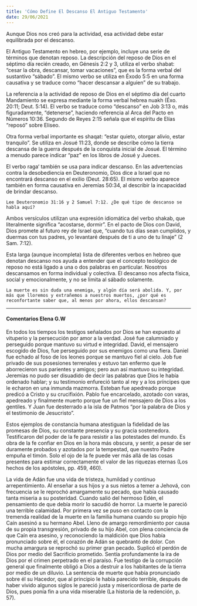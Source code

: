 ```yaml
---
title: 'Cómo Define El Descanso El Antiguo Testamento'
date: 29/06/2021
---
```


Aunque Dios nos creó para la actividad, esa actividad debe estar equilibrada por el descanso.

El Antiguo Testamento en hebreo, por ejemplo, incluye una serie de términos que denotan reposo. La descripción del reposo de Dios en el séptimo día recién creado, en Génesis 2:2 y 3, utiliza el verbo shabat: “cesar la obra, descansar, tomar vacaciones”, que es la forma verbal del sustantivo “sábado”. El mismo verbo se utiliza en Éxodo 5:5 en una forma causativa y se traduce como “hacer descansar a alguien” de su trabajo.

La referencia a la actividad de reposo de Dios en el séptimo día del cuarto Mandamiento se expresa mediante la forma verbal hebrea nuakh (Éxo. 20:11; Deut. 5:14). El verbo se traduce como “descanso” en Job 3:13 o, más figuradamente, “detenerse”, haciendo referencia al Arca del Pacto en Números 10:36. Segundo de Reyes 2:15 señala que el espíritu de Elías “reposó” sobre Eliseo.

Otra forma verbal importante es shaqat: “estar quieto, otorgar alivio, estar tranquilo”. Se utiliza en Josué 11:23, donde se describe cómo la tierra descansa de la guerra después de la conquista inicial de Josué. El término a menudo parece indicar “paz” en los libros de Josué y Jueces.

El verbo raga‘ también se usa para indicar descanso. En las advertencias contra la desobediencia en Deuteronomio, Dios dice a Israel que no encontrará descanso en el exilio (Deut. 28:65). El mismo verbo aparece también en forma causativa en Jeremías 50:34, al describir la incapacidad de brindar descanso.

`Lee Deuteronomio 31:16 y 2 Samuel 7:12. ¿De qué tipo de descanso se habla aquí?`

Ambos versículos utilizan una expresión idiomática del verbo shakab, que literalmente significa “acostarse, dormir”. En el pacto de Dios con David, Dios promete al futuro rey de Israel que, “cuando tus días sean cumplidos, y duermas con tus padres, yo levantaré después de ti a uno de tu linaje” (2 Sam. 7:12).

Esta larga (aunque incompleta) lista de diferentes verbos en hebreo que denotan descanso nos ayuda a entender que el concepto teológico de reposo no está ligado a una o dos palabras en particular. Nosotros descansamos en forma individual y colectiva. El descanso nos afecta física, social y emocionalmente, y no se limita al sábado solamente.

`La muerte es sin duda una enemiga, y algún día será abolida. Y, por más que lloremos y extrañemos a nuestros muertos, ¿por qué es reconfortante saber que, al menos por ahora, ellos descansan?`

---

#### Comentarios Elena G.W

En todos los tiempos los testigos señalados por Dios se han expuesto al vituperio y la persecución por amor a la verdad. José fue calumniado y perseguido porque mantuvo su virtud e integridad. David, el mensajero escogido de Dios, fue perseguido por sus enemigos como una fiera. Daniel fue echado al foso de los leones porque se mantuvo fiel al cielo. Job fue privado de sus posesiones terrenales y estuvo tan enfermo que le aborrecieron sus parientes y amigos; pero aun así mantuvo su integridad. Jeremías no pudo ser disuadido de decir las palabras que Dios le había ordenado hablar; y su testimonio enfureció tanto al rey y a los príncipes que le echaron en una inmunda mazmorra. Esteban fue apedreado porque predicó a Cristo y su crucifixión. Pablo fue encarcelado, azotado con varas, apedreado y finalmente muerto porque fue un fiel mensajero de Dios a los gentiles. Y Juan fue desterrado a la isla de Patmos “por la palabra de Dios y el testimonio de Jesucristo”.

Estos ejemplos de constancia humana atestiguan la fidelidad de las promesas de Dios, su constante presencia y su gracia sostenedora. Testificaron del poder de la fe para resistir a las potestades del mundo. Es obra de la fe confiar en Dios en la hora más obscura, y sentir, a pesar de ser duramente probados y azotados por la tempestad, que nuestro Padre empuña el timón. Solo el ojo de la fe puede ver más allá de las cosas presentes para estimar correctamente el valor de las riquezas eternas (Los hechos de los apóstoles, pp. 459, 460).

La vida de Adán fue una vida de tristeza, humildad y continuo arrepentimiento. Al enseñar a sus hijos y a sus nietos a temer a Jehová, con frecuencia se le reprochó amargamente su pecado, que había causado tanta miseria a su posteridad. Cuando salió del hermoso Edén, el pensamiento de que debía morir lo sacudió de horror. La muerte le pareció una terrible calamidad. Por primera vez se puso en contacto con la tremenda realidad de la muerte en la familia humana cuando su propio hijo Caín asesinó a su hermano Abel. Lleno de amargo remordimiento por causa de su propia transgresión, privado de su hijo Abel, con plena conciencia de que Caín era asesino, y reconociendo la maldición que Dios había pronunciado sobre él, el corazón de Adán se quebrantó de dolor. Con mucha amargura se reprochó su primer gran pecado. Suplicó el perdón de Dios por medio del Sacrificio prometido. Sentía profundamente la ira de Dios por el crimen perpetrado en el paraíso. Fue testigo de la corrupción general que finalmente obligó a Dios a destruir a los habitantes de la tierra por medio de un diluvio. La sentencia de muerte que había pronunciado sobre él su Hacedor, que al principio le había parecido terrible, después de haber vivido algunos siglos le pareció justa y misericordiosa de parte de Dios, pues ponía fin a una vida miserable (La historia de la redención, p. 57).
